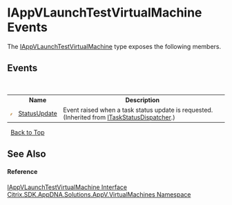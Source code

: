 # IAppVLaunchTestVirtualMachine Events
 

The <a href="T_Citrix_SDK_AppDNA_Solutions_AppV_VirtualMachines_IAppVLaunchTestVirtualMachine">IAppVLaunchTestVirtualMachine</a> type exposes the following members.


## Events
&nbsp;<table><tr><th></th><th>Name</th><th>Description</th></tr><tr><td>![Public event](media/pubevent.gif "Public event")</td><td><a href="E_Citrix_SDK_AppDNA_Solutions_AppV_VirtualMachines_ITaskStatusDispatcher_StatusUpdate">StatusUpdate</a></td><td>
Event raised when a task status update is requested.
 (Inherited from <a href="T_Citrix_SDK_AppDNA_Solutions_AppV_VirtualMachines_ITaskStatusDispatcher">ITaskStatusDispatcher</a>.)</td></tr></table>&nbsp;
<a href="#iappvlaunchtestvirtualmachine-events">Back to Top</a>

## See Also


#### Reference
<a href="T_Citrix_SDK_AppDNA_Solutions_AppV_VirtualMachines_IAppVLaunchTestVirtualMachine">IAppVLaunchTestVirtualMachine Interface</a><br /><a href="N_Citrix_SDK_AppDNA_Solutions_AppV_VirtualMachines">Citrix.SDK.AppDNA.Solutions.AppV.VirtualMachines Namespace</a><br />